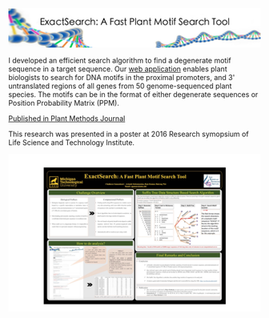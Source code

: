 
![ExactSearch](/header.jpg?raw=true "Exact Search")

I  developed an efficient search algorithm to find a degenerate motif sequence in a target sequence.
Our [web application](http://sys.bio.mtu.edu/motif/) enables plant biologists to search for DNA motifs in the proximal promoters, and 3' untranslated regions of all genes from 50 genome-sequenced plant species. The motifs can be in the format of either degenerate sequences or Position Probability Matrix (PPM). 

[Published in Plant Methods Journal](http://plantmethods.biomedcentral.com/articles/10.1186/s13007-016-0126-6)

This research was presented in a poster at 2016 Research symopsium of Life Science and Technology Institute.

![Alt text](/poster.jpg?raw=true "Poster Exact Search")


